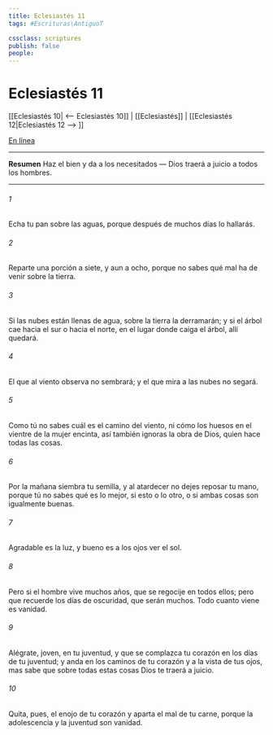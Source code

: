 ```yaml
---
title: Eclesiastés 11
tags: #Escrituras\AntiguoT

cssclass: scriptures
publish: false
people:
---
```


# Eclesiastés 11
[[Eclesiastés 10| <-- Eclesiastés 10]] | [[Eclesiastés]] | [[Eclesiastés 12|Eclesiastés 12 --> ]]

[En línea](https://churchofjesuschrist.org/study/scriptures/ot/eccl/11?lang=spa)

---
__Resumen__
Haz el bien y da a los necesitados — Dios traerá a juicio a todos los hombres.

---
###### 1 
Echa tu pan sobre las aguas, porque después de muchos días lo hallarás.

###### 2 
Reparte una porción a siete, y aun a ocho, porque no sabes qué mal ha de venir sobre la tierra.

###### 3 
Si las nubes están llenas de agua, sobre la tierra la derramarán; y si el árbol cae hacia el sur o hacia el norte, en el lugar donde caiga el árbol, allí quedará.

###### 4 
El que al viento observa no sembrará; y el que mira a las nubes no segará.

###### 5 
Como tú no sabes cuál es el camino del viento, ni cómo  los huesos en el vientre de la mujer encinta, así también ignoras la obra de Dios, quien hace todas las cosas.

###### 6 
Por la mañana siembra tu semilla, y al atardecer no dejes reposar tu mano, porque tú no sabes qué es lo mejor, si esto o lo otro, o si ambas cosas son igualmente buenas.

###### 7 
Agradable es la luz, y bueno es a los ojos ver el sol.

###### 8 
Pero si el hombre vive muchos años, que se regocije en todos ellos; pero que recuerde los días de oscuridad, que serán muchos. Todo cuanto viene es vanidad.

###### 9 
Alégrate, joven, en tu juventud, y que se complazca tu corazón en los días de tu juventud; y anda en los caminos de tu corazón y a la vista de tus ojos, mas sabe que sobre todas estas cosas Dios te traerá a juicio.

###### 10 
Quita, pues, el enojo de tu corazón y aparta el mal de tu carne, porque la adolescencia y la juventud son vanidad.

